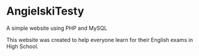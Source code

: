 # AngielskiTesty
A simple website using PHP and MySQL

This website was created to help everyone learn for their English exams in High School.
